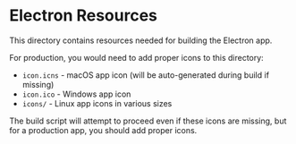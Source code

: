 
# Electron Resources

This directory contains resources needed for building the Electron app.

For production, you would need to add proper icons to this directory:

- `icon.icns` - macOS app icon (will be auto-generated during build if missing)
- `icon.ico` - Windows app icon 
- `icons/` - Linux app icons in various sizes

The build script will attempt to proceed even if these icons are missing, but for a production app, you should add proper icons.
